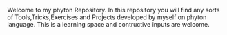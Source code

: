 Welcome to my phyton Repository.
In this repository you will find any sorts of Tools,Tricks,Exercises and Projects developed by myself on phyton language.
This is a learning space and contructive inputs are welcome.
